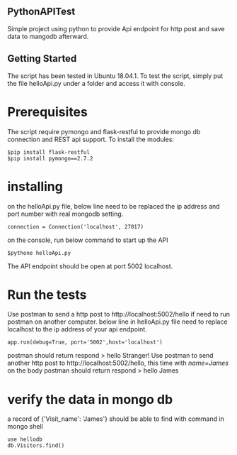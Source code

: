 ## PythonAPITest
Simple project using python to provide Api endpoint for http post and save data to mangodb afterward.

## Getting Started
The script has been tested in Ubuntu 18.04.1. To test the script, simply put the file helloApi.py under a folder and access it with console.

# Prerequisites
The script require pymongo and flask-restful to provide mongo db connection and REST api support. To install the modules:
```
$pip install flask-restful
$pip install pymongo==2.7.2
```

# installing
on the helloApi.py file, below line need to be replaced the ip address and port number with real mongodb setting. 
```
connection = Connection('localhost', 27017)
```
on the console, run below command to start up the API
```
$pythone helloApi.py
```
The API endpoint should be open at port 5002 localhost.

# Run the tests
Use postman to send a http post to http://localhost:5002/hello
if need to run postman on another computer. below line in helloApi.py file need to replace localhost to the ip address of your api endpoint.
```
app.run(debug=True, port='5002',host='localhost')
```
postman should return respond > hello Stranger!
Use postman to send another http post to http://localhost:5002/hello, this time with *name=James* on the body 
postman should return respond > hello James

# verify the data in mongo db
a record of {'Visit_name': 'James'} should be able to find with command in mongo shell
```
use hellodb
db.Visitors.find()
```

